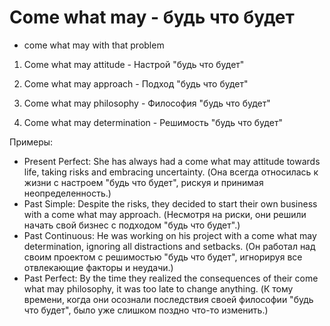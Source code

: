 # Come what may - будь что будет


- come what may with that problem

1. Come what may attitude - Настрой "будь что будет"

2. Come what may approach - Подход "будь что будет"

3. Come what may philosophy - Философия "будь что будет"

4. Come what may determination - Решимость "будь что будет"

Примеры:

- Present Perfect: She has always had a come what may attitude towards life, taking risks and embracing uncertainty. (Она всегда относилась к жизни с настроем "будь что будет", рискуя и принимая неопределенность.)
- Past Simple: Despite the risks, they decided to start their own business with a come what may approach. (Несмотря на риски, они решили начать свой бизнес с подходом "будь что будет".)
- Past Continuous: He was working on his project with a come what may determination, ignoring all distractions and setbacks. (Он работал над своим проектом с решимостью "будь что будет", игнорируя все отвлекающие факторы и неудачи.)
- Past Perfect: By the time they realized the consequences of their come what may philosophy, it was too late to change anything. (К тому времени, когда они осознали последствия своей философии "будь что будет", было уже слишком поздно что-то изменить.)